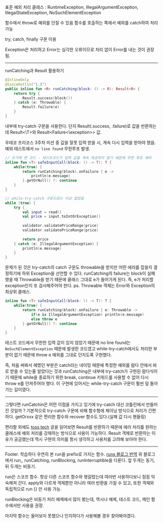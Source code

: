 표준 예외 처리 클래스 : RuntimeException, IllegalArgumentException, IllegalStateException, NoSuchElementException

함수에서 throw로 예외를 던질 수 있음
함수를 호출하는 쪽에서 예외를 catch하여 처리 가능

try, catch, finally 구문 이용

Exception은 처리하고 Error는 심각한 오류이므로 처리 없이 Error를 내는 것이 권장됨.

- - -
runCatching과 Result 활용하기
```kotlin
@InlineOnly  
@SinceKotlin("1.3")  
public inline fun <R> runCatching(block: () -> R): Result<R> {  
    return try {  
        Result.success(block())  
    } catch (e: Throwable) {  
        Result.failure(e)  
    }  
}
```
내부에 try-catch 구문을 사용한다.
단지 Result(.success, .failure)로 값을 반환하는데 Result<\T>와 Result<Failure<\exception>> 값.

우테코 프리코스 3주차 미션 중 값을 잘못 입력 받을 시, 계속 다시 입력을 받아야 했음.
예외 테스트에서 `no line found` 무한루프 발생.

```kotlin
// 초기에 짠 코드 - 테스트코드가 입력 값을 계속 제공하지 않기 때문에 무한 루프 에러
inline fun <T> safeInputCall(block: () -> T): T {
	while(true) {
		return runCatching(block).onFailure { e -> 
			println(e.message) 
		}.getOrNull() ?: continue
	}
}

// while-try-catch 구문으로는 이상 없었음
while (true) {  
    try {  
        val input = read()  
        val price = input.toIntOrException()  
  
        validator.validatePriceRange(price)  
        validator.validatePriceRange(price)  
  
        return price  
    } catch (e: IllegalArgumentException) {  
        println(e.message)  
    }  
}
```

문제가 된 것은 try-catch의 catch 구문도 throwable을 받지만 어떤 에러를 잡을지 결정하기에 하위 Exception을 선언할 수 있다. runCatching의 failure는 block이 실패했을 때 Throwable을 받기 때문에 클래스 그대로 e가 들어가게 된다. 즉, e가 처리할 exception인지 또 검사해주어야 한다.
ps. Throwable 객체는 Error와 Exception의 최상위 클래스.

```kotlin
inline fun <T> safeInputCall(block: () -> T): T {  
    while(true) {  
        return runCatching(block).onFailure { e: Throwable ->  
            if(e is IllegalArgumentException) println(e.message)  
            else throw e  
        }.getOrNull() ?: continue  
    }  
}
```

테스트 코드에서 무한한 입력 값이 있지 않았기 때문에 no line found는 `NoSuchElementException` 때문에 발생한 코드였고 while-try-catch에서도 처리한 부분이 없기 때문에 throw e 예외를 그대로 던지도록 구현했다.

즉, 처음 써봐서 헤멨던 부분은 
catch라는 네이밍 때문에 특정한 예외를 람다 안에서 바로 받을 수 있는줄 알았다는 것과
runCatching은 내부에 try-catch가 구현된 람다식이기 때문에 while을 종료하기 위한 break, continue 키워드를 사용할 수 없어 다시 throw e를 던져주어야 했다.
이 구현에 있어서는 while-try-catch 구문이 훨씬 덜 돌아가는 길이였다.

- - -
그렇다면 runCatchin은 어떤 이점을 가지고 있기에 try-catch 대신 코틀린에서 만들어진 것일까 ?
기본적으로 try-catch 구문에 비해 함수형에 체이닝 방식으로 처리가 간편하다.
getOrxxx 같은 편리한 함수와 recover 함수도 있다.(실패 값 다시 핸들링)

편리함 외에도 [toss tech](https://toss.tech/article/kotlin-result) 글을 읽어보면 Result를 반환하기 때문에 에러 처리를 원하는 클래스에 예외 처리를 강제하는 방식으로 사용이 가능하다. Result 객체로 반환하는 이유가 궁금했는데 역시 구현의 의미를 항시 생각하고 사용처를 고려해 보아야 한다.

- - - 
Footer. 학습하다 우연히 본 run을 prefix로 가지는 함수. 
[runs 블로그 번역](https://velog.io/@woga1999/Synchronous-and-Asynchronous-runs-run-runCatching-runBlocking-and-runInterruptible-in-Kotlin)
위 블로그에서 run,, runCatching, runBlocking, runInterruptible을 다룬다.
앞 두개는 동기, 뒤 두개는 비동기.

run은 스코프 함수. 항상 다른 스코프 함수와 헷갈렸는데 여러번 사용하다보니 점점 익숙해져 간다.
apply와 다르게 객체뿐만 아니라 여러 반환을 가질 수 있고, 또한 객체와 독립적으로 run {} 만 사용 가능.

runBlocking은 비동기 처리 예제에서 많이 봤는데, 역시나 예제, 테스트 코드, 메인 함수에서만 사용을 권장.

마지막 함수는 들어보지 못했으나 인지하다가 사용해볼 경우 찾아봐야겠다.